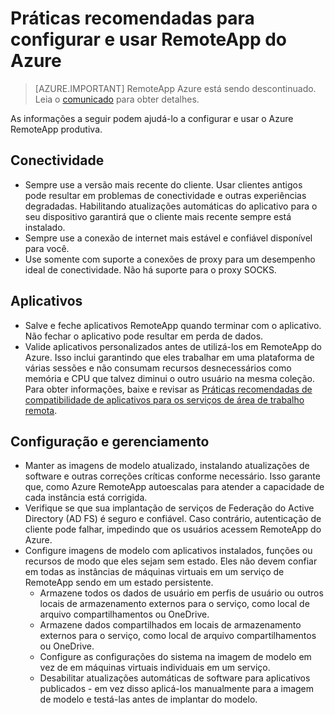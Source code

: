 <properties
    pageTitle="Práticas recomendadas do Azure RemoteApp | Microsoft Azure"
    description="Práticas recomendadas para configurar e usar RemoteApp do Azure."
    services="remoteapp"
    documentationCenter=""
    authors="lizap"
    manager="mbaldwin" />

<tags
    ms.service="remoteapp"
    ms.workload="compute"
    ms.tgt_pltfrm="na"
    ms.devlang="na"
    ms.topic="article"
    ms.date="08/15/2016"
    ms.author="elizapo" />

# <a name="best-practices-for-configuring-and-using-azure-remoteapp"></a>Práticas recomendadas para configurar e usar RemoteApp do Azure

> [AZURE.IMPORTANT]
> RemoteApp Azure está sendo descontinuado. Leia o [comunicado](https://go.microsoft.com/fwlink/?linkid=821148) para obter detalhes.

As informações a seguir podem ajudá-lo a configurar e usar o Azure RemoteApp produtiva.

## <a name="connectivity"></a>Conectividade


- Sempre use a versão mais recente do cliente. Usar clientes antigos pode resultar em problemas de conectividade e outras experiências degradadas. Habilitando atualizações automáticas do aplicativo para o seu dispositivo garantirá que o cliente mais recente sempre está instalado.
- Sempre use a conexão de internet mais estável e confiável disponível para você.  
- Use somente com suporte a conexões de proxy para um desempenho ideal de conectividade.  Não há suporte para o proxy SOCKS.

## <a name="applications"></a>Aplicativos


- Salve e feche aplicativos RemoteApp quando terminar com o aplicativo. Não fechar o aplicativo pode resultar em perda de dados.
- Valide aplicativos personalizados antes de utilizá-los em RemoteApp do Azure. Isso inclui garantindo que eles trabalhar em uma plataforma de várias sessões e não consumam recursos desnecessários como memória e CPU que talvez diminui o outro usuário na mesma coleção. Para obter informações, baixe e revisar as [Práticas recomendadas de compatibilidade de aplicativos para os serviços de área de trabalho remota](http://www.dabcc.com/resources/Application%20Compatibility%20Best%20Practices%20for%20Remote%20Desktop%20Services.pdf).

## <a name="configuration-and-management"></a>Configuração e gerenciamento


- Manter as imagens de modelo atualizado, instalando atualizações de software e outras correções críticas conforme necessário. Isso garante que, como Azure RemoteApp autoescalas para atender a capacidade de cada instância está corrigida.  
- Verifique se que sua implantação de serviços de Federação do Active Directory (AD FS) é seguro e confiável. Caso contrário, autenticação de cliente pode falhar, impedindo que os usuários acessem RemoteApp do Azure.
- Configure imagens de modelo com aplicativos instalados, funções ou recursos de modo que eles sejam sem estado. Eles não devem confiar em todas as instâncias de máquinas virtuais em um serviço de RemoteApp sendo em um estado persistente.
    - Armazene todos os dados de usuário em perfis de usuário ou outros locais de armazenamento externos para o serviço, como local de arquivo compartilhamentos ou OneDrive.
    - Armazene dados compartilhados em locais de armazenamento externos para o serviço, como local de arquivo compartilhamentos ou OneDrive.
    - Configure as configurações do sistema na imagem de modelo em vez de em máquinas virtuais individuais em um serviço.
    - Desabilitar atualizações automáticas de software para aplicativos publicados - em vez disso aplicá-los manualmente para a imagem de modelo e testá-las antes de implantar do modelo.

